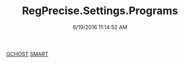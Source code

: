﻿---
title: RegPrecise.Settings.Programs
date: 6/19/2016 11:14:52 AM
---

[GCHOST](T-RegPrecise.Settings.Programs.GCHOST.html)
[SMART](T-RegPrecise.Settings.Programs.SMART.html)
